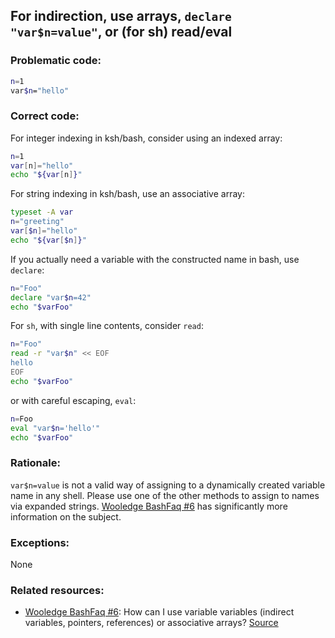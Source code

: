 ## For indirection, use arrays, `declare "var$n=value"`, or (for sh) read/eval

### Problematic code:

```sh
n=1
var$n="hello"
```

### Correct code:

For integer indexing in ksh/bash, consider using an indexed array:

```sh
n=1
var[n]="hello"
echo "${var[n]}"
```

For string indexing in ksh/bash, use an associative array:

```sh
typeset -A var
n="greeting"
var[$n]="hello"
echo "${var[$n]}"
```

If you actually need a variable with the constructed name in bash, use `declare`:

```sh
n="Foo"
declare "var$n=42"
echo "$varFoo"
```

For `sh`, with single line contents, consider `read`:
```sh
n="Foo"
read -r "var$n" << EOF
hello
EOF
echo "$varFoo"
```

or with careful escaping, `eval`:

```sh
n=Foo
eval "var$n='hello'"
echo "$varFoo"
```

### Rationale:

`var$n=value` is not a valid way of assigning to a dynamically created variable name in any shell. Please use one of the other methods to assign to names via expanded strings. [Wooledge BashFaq #6](https://mywiki.wooledge.org/BashFAQ/006) has significantly more information on the subject.


### Exceptions:

None

### Related resources:

* [Wooledge BashFaq #6](https://mywiki.wooledge.org/BashFAQ/006): How can I use variable variables (indirect variables, pointers, references) or associative arrays?
[Source](https://github.com/koalaman/shellcheck/wiki/SC1067)

